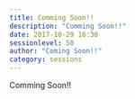```yaml
---
title: Comming Soon!!
description: "Comming Soon!!"
date: 2017-10-29 16:30
sessionlevel: 50
author: "Coming Soon!!"
category: sessions
---
```

Comming Soon!!
